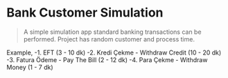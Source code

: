 # Bank Customer Simulation

>A simple simulation app standard banking transactions can be performed.
>Project has random customer and process time.

Example,
-1.	EFT (3 - 10 dk)
-2.	Kredi Çekme - Withdraw Credit (10 - 20 dk)
-3.	Fatura Ödeme - Pay The Bill (2 - 12 dk)
-4.	Para Çekme - Withdraw Money (1 - 7 dk)
